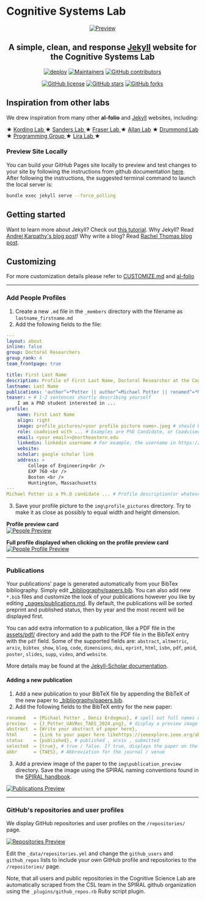 # Cognitive Systems Lab

<div align="center">

[![Preview](readme_preview/CSLlogo.png)](https://cogsyslab.github.io/nu-csl/)

**A simple, clean, and response [Jekyll](https://jekyllrb.com/) website for the Cognitive Systems Lab**
---

[![deploy](https://github.com/alshedivat/al-folio/actions/workflows/deploy.yml/badge.svg)](https://github.com/alshedivat/al-folio/actions/workflows/deploy.yml)
[![Maintainers](https://img.shields.io/badge/maintainers-2-success.svg)](#maintainers)
[![GitHub contributors](https://img.shields.io/github/contributors/alshedivat/al-folio.svg)](https://github.com/alshedivat/al-folio/graphs/contributors/)

[![GitHub license](https://img.shields.io/github/license/alshedivat/al-folio?color=blue)](https://github.com/alshedivat/al-folio/blob/main/LICENSE)
[![GitHub stars](https://img.shields.io/github/stars/CogSysLab/nu-csl)](https://github.com/CogSysLab/nu-csl)
[![GitHub forks](https://img.shields.io/github/forks/CogSysLab/nu-csl)](https://github.com/CogSysLab/nu-csl)

</div>

## Inspiration from other labs

We drew inspiration from many other **al-folio** and [Jekyll](https://jekyllrb.com/) websites, including:

★ <a href="https://kordinglab.com/" target="_blank"> Kording Lab </a> 
★ <a href="https://sanderslab.github.io/" target="_blank"> Sanders Lab </a>
★ <a href="https://fraserlab.com/news/" target="_blank"> Fraser Lab </a>
★ <a href="https://www.allanlab.org/aboutwebsite.html" target="_blank"> Allan Lab</a>
★ <a href="https://drummondlab.org/" target="_blank"> Drummond Lab </a>
★ <a href="https://programming-group.com/" target="_blank"> Programming Group </a>
★ <a href="https://liralab.usc.edu/" target="_blank"> Lira Lab </a>
★

### Preview Site Locally

You can build your GitHub Pages site locally to preview and test changes to your site by following the instructions from github documentation [here](https://docs.github.com/en/pages/setting-up-a-github-pages-site-with-jekyll/testing-your-github-pages-site-locally-with-jekyll).
After following the instructions, the suggested terminal command to launch the local server is:

```bash
bundle exec jekyll serve --force_polling
```

## Getting started

Want to learn more about Jekyll? Check out [this tutorial](https://www.taniarascia.com/make-a-static-website-with-jekyll/). Why Jekyll? Read [Andrej Karpathy's blog post](https://karpathy.github.io/2014/07/01/switching-to-jekyll/)! Why write a blog? Read [Rachel Thomas blog post](https://medium.com/@racheltho/why-you-yes-you-should-blog-7d2544ac1045).


## Customizing

For more customization details please refer to [CUSTOMIZE.md](CUSTOMIZE.md) and [al-folio](https://github.com/alshedivat/al-folio)

---

### Add People Profiles
1. Create a new `.md` file in the `_members` directory with the filename as `lastname_firstname.md`
2. Add the following fields to the file:
```yaml
---
layout: about
inline: false
group: Doctoral Researchers
group_rank: 4
team_frontpage: true

title: First Last Name
description: Profile of First Last Name, Doctoral Researcher at the Cognitive Systems Lab
lastname: Last Name
publications: 'author^=*Potter || author^=Michael Potter || renamed^=*Michael Potter' # (these are query filters to link your publications!)
teaser: > # 1-2 sentences shortly describing yourself
    I am a PhD student interested in ...
profile:
    name: First Last Name
    align: right
    image: profile_pictures/<your profile picture name>.jpeg # should be lastname_firstname.jpeg
    role: coadvised with ... # Examples are PhD Candidate, or Coadvised by so and so
    email: <your email>>@northeastern.edu
    linkedin: linkedin username # For example, the username in https://www.linkedin.com/in/username
    website: 
    scholar: google scholar link
    address: >
        College of Engineering<br />
        EXP 760 <br />
        Boston <br />
        Huntington, Massachusetts
---
Michael Potter is a Ph.D candidate ... # Profile description(or whatever markdown / html you want to add)
```
3. Save your profile picture to the `img\profile_pictures` directory. Try to make it as close as possibly to equal width and height dimension.

**Profile preview card**  
[![People Preview](readme_preview/people_card.png)](https://cogsyslab.github.io/nu-csl/people)

**Full profile displayed when clicking on the profile preview card**  
[![People Profile Preview](readme_preview/people_profile.png)](https://cogsyslab.github.io/nu-csl/people)

---

### Publications

Your publications' page is generated automatically from your BibTex bibliography. Simply edit [\_bibliography/papers.bib](_bibliography/papers.bib). You can also add new `*.bib` files and customize the look of your publications however you like by editing [\_pages/publications.md](_pages/publications.md). By default, the publications will be sorted preprint and published status, then by year and the most recent will be displayed first. 

You can add extra information to a publication, like a PDF file in the [assets/pdf/](assets/pdf/) directory and add the path to the PDF file in the BibTeX entry with the `pdf` field. Some of the supported fields are: `abstract`, `altmetric`, `arxiv`, `bibtex_show`, `blog`, `code`, `dimensions`, `doi`, `eprint`, `html`, `isbn`, `pdf`, `pmid`, `poster`, `slides`, `supp`, `video`, and `website`.

More details may be found at the [Jekyll-Scholar documentation](https://github.com/inukshuk/jekyll-scholar).

#### Adding a new publication

1. Add a new publication to your BibTeX file by appending the BibTeX of the new paper to [\_bibliography/papers.bib](_bibliography/papers.bib).
2. Add the following fields to the BibTeX entry for the new paper:
```yaml
renamed   = {Michael Potter , Deniz Erdogmus}, # spell out full names of the authors to easily link the paper to user profiles
preview   = {J_Potter_UAVRec_TAES_2024.png}, # display a preview image of the paper
abstract  = {Write your abstract of paper here},
html      = {Link to your paper here likehttps://ieeexplore.ieee.org/abstract/document/10638802},
status    = {published}, # published , arxiv , submitted
selected  = {true}, # true / false. If true, displays the paper on the about page of the website AND the publications page
abbr      = {TAES}, # Abbreviation for the journal / venue
```
3. Add a preview image of the paper to the `img\publication_preview` directory. 
Save the image using the SPIRAL naming conventions found in the [SPIRAL handbook](https://github.com/neu-spiral/SPIRAL-Handbook/wiki/writing-papers#package-naming-conventions).

[![Publications Preview](readme_preview/publications.png)](https://cogsyslab.github.io/nu-csl/publications/)


---

### GitHub's repositories and user profiles

We display GitHub repositories and user profiles on the `/repositories/` page.

[![Repositories Preview](readme_preview/repositories.png)](https://cogsyslab.github.io/nu-csl/repositories/)

Edit the `_data/repositories.yml` and change the `github_users` and `github_repos` lists to include your own GitHub profile and repositories to the `/repositories/` page. 

Note, that all users and public repositories in the Cognitive Science Lab are automatically scraped from the CSL team in the SPIRAL github organization using the `_plugins/github_repos.rb` Ruby script plugin.
